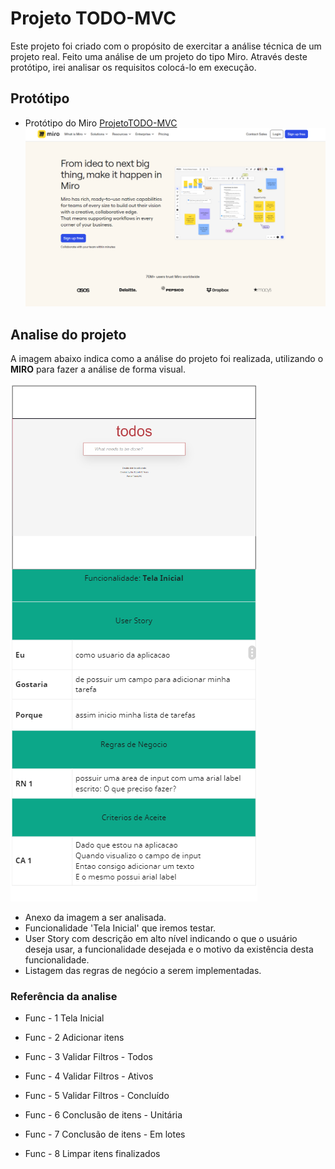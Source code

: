 # Projeto TODO-MVC

Este projeto foi criado com o propósito de exercitar a análise técnica de um projeto real. Feito uma análise de um projeto do tipo Miro. Através deste protótipo, irei analisar os requisitos colocá-lo em execução.

## Protótipo
- Protótipo do Miro [ProjetoTODO-MVC](https://miro.com/app/board/uXjVNxAQG98=/)
![Referencia Protótipo](../img/ref.miro.png)

## Analise do projeto

A imagem abaixo indica como a análise do projeto foi realizada, utilizando o **MIRO** para fazer a análise de forma visual.

![Referencia analise](img/ref_analise.png)

- Anexo da imagem a ser analisada.
- Funcionalidade 'Tela Inicial' que iremos testar.
- User Story com descrição em alto nível indicando o que o  usuário deseja usar, a funcionalidade desejada e o motivo da existência desta funcionalidade.
- Listagem das regras de negócio a serem implementadas.

### Referência da analise

- Func - 1 Tela Inicial

- Func - 2 Adicionar itens

- Func - 3 Validar Filtros - Todos

- Func - 4 Validar Filtros - Ativos

- Func - 5 Validar Filtros - Concluído

- Func - 6 Conclusão de itens - Unitária

- Func - 7 Conclusão de itens - Em lotes

- Func - 8 Limpar itens finalizados